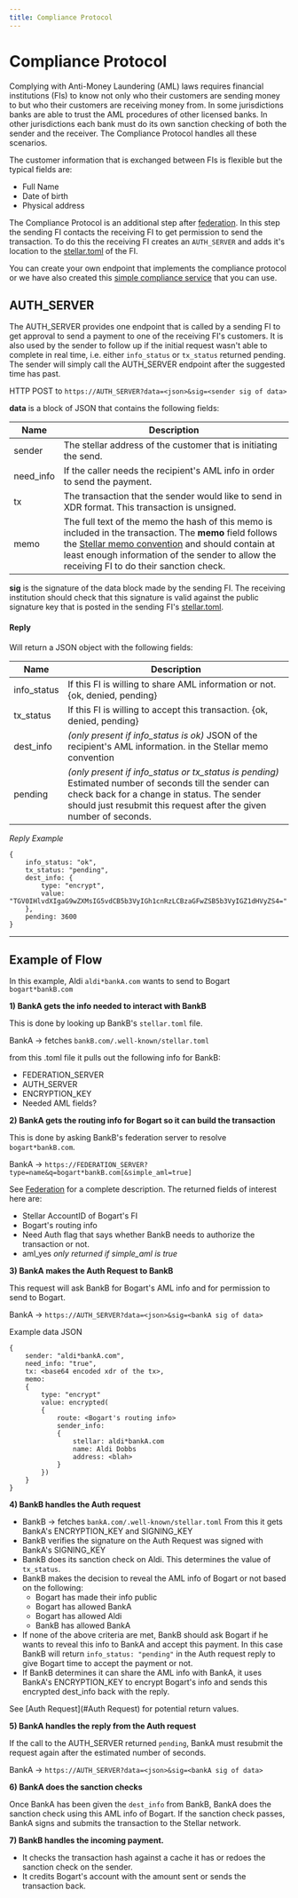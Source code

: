 ```yaml
---
title: Compliance Protocol
---
```


# Compliance Protocol

Complying with Anti-Money Laundering (AML) laws requires financial institutions (FIs) to know not only who their customers are sending money to but who their customers are receiving money from. In some jurisdictions banks are able to trust the AML procedures of other licensed banks. In other jurisdictions each bank must do its own sanction checking of both the sender and the receiver. 
The Compliance Protocol handles all these scenarios.

The customer information that is exchanged between FIs is flexible but the typical fields are:
 - Full Name
 - Date of birth
 - Physical address
 
The Compliance Protocol is an additional step after [federation](https://www.stellar.org/developers/guides/concepts/federation.html). In this step the sending FI contacts the receiving FI to get permission to send the transaction. To do this the receiving FI creates an `AUTH_SERVER` and adds it's location to the [stellar.toml](https://www.stellar.org/developers/guides/concepts/stellar-toml.html) of the FI.

You can create your own endpoint that implements the compliance protocol or we have also created this [simple compliance service](https://github.com/stellar/bridge-server/blob/master/readme_compliance.md) that you can use.

## AUTH_SERVER

The AUTH_SERVER provides one endpoint that is called by a sending FI to get approval to send a payment to one of the receiving FI's customers. It is also used by the sender to follow up if the initial request wasn't able to complete in real time, i.e. either `info_status` or `tx_status` returned pending. The sender will simply call the AUTH_SERVER endpoint after the suggested time has past.

HTTP POST to `https://AUTH_SERVER?data=<json>&sig=<sender sig of data>`


**data** is a block of JSON that contains the following fields:

Name | Description 
-----|------
sender | The stellar address of the customer that is initiating the send.
need_info | If the caller needs the recipient's AML info in order to send the payment.
tx |  The transaction that the sender would like to send in XDR format. This transaction is unsigned.
memo | The full text of the memo the hash of this memo is included in the transaction. The **memo** field follows the [Stellar memo convention]() and should contain at least enough information of the sender to allow the receiving FI to do their sanction check.

**sig** is the signature of the data block made by the sending FI. The receiving institution should check that this signature is valid against the public signature key that is posted in the sending FI's [stellar.toml](https://www.stellar.org/developers/guides/concepts/stellar-toml.html).


#### Reply
Will return a JSON object with the following fields:

Name | Description
----|-----
info_status | If this FI is willing to share AML information or not. {ok, denied, pending}
tx_status | If this FI is willing to accept this transaction. {ok, denied, pending}
dest_info | *(only present if info_status is ok)* JSON of the recipient's AML information. in the Stellar memo convention
pending | *(only present if info_status or tx_status is pending)* Estimated number of seconds till the sender can check back for a change in status. The sender should just resubmit this request after the given number of seconds.

*Reply Example*
```
{
    info_status: "ok",
    tx_status: "pending",
    dest_info: {
        type: "encrypt",
        value: "TGV0IHlvdXIgaG9wZXMsIG5vdCB5b3VyIGh1cnRzLCBzaGFwZSB5b3VyIGZ1dHVyZS4="
    },
    pending: 3600
}
```


----



## Example of Flow
In this example, Aldi `aldi*bankA.com` wants to send to Bogart `bogart*bankB.com`

**1) BankA gets the info needed to interact with BankB**

This is done by looking up BankB's `stellar.toml` file.

BankA  -> fetches `bankB.com/.well-known/stellar.toml`

from this .toml file it pulls out the following info for BankB:
 - FEDERATION_SERVER
 - AUTH_SERVER
 - ENCRYPTION_KEY
 - Needed AML fields? 


**2) BankA gets the routing info for Bogart so it can build the transaction**

This is done by asking BankB's federation server to resolve `bogart*bankB.com`.

BankA -> `https://FEDERATION_SERVER?type=name&q=bogart*bankB.com[&simple_aml=true]`

See [Federation](https://www.stellar.org/developers/guides/concepts/federation.html) for a complete description. The returned fields of interest here are:
 - Stellar AccountID of Bogart's FI
 - Bogart's routing info
 - Need Auth flag that says whether BankB needs to authorize the transaction or not.
 - aml_yes *only returned if simple_aml is true*


**3) BankA makes the Auth Request to BankB**

This request will ask BankB for Bogart's AML info and for permission to send to Bogart.

BankA -> `https://AUTH_SERVER?data=<json>&sig=<bankA sig of data>`

Example data JSON
```
{
    sender: "aldi*bankA.com",
    need_info: "true",
    tx: <base64 encoded xdr of the tx>,
    memo: 
    {
        type: "encrypt"
        value: encrypted(
        {
            route: <Bogart's routing info>
            sender_info:
            {
                stellar: aldi*bankA.com
                name: Aldi Dobbs
                address: <blah>
            }
        })
    }
}
```

**4) BankB handles the Auth request**

 - BankB -> fetches `bankA.com/.well-known/stellar.toml` 
   From this it gets BankA's ENCRYPTION_KEY and SIGNING_KEY
 - BankB verifies the signature on the Auth Request was signed with BankA's SIGNING_KEY
 - BankB does its sanction check on Aldi. This determines the value of `tx_status`. 
 - BankB makes the decision to reveal the AML info of Bogart or not based on the following:
   - Bogart has made their info public
   - Bogart has allowed BankA
   - Bogart has allowed Aldi
   - BankB has allowed BankA 
 - If none of the above criteria are met, BankB should ask Bogart if he wants to reveal this info to BankA and accept this payment. In this case BankB will return `info_status: "pending"` in the Auth request reply to give Bogart time to accept the payment or not.
 - If BankB determines it can share the AML info with BankA, it uses BankA's ENCRYPTION_KEY to encrypt Bogart's info and sends this encrypted dest_info back with the reply.

See [Auth Request](#Auth Request) for potential return values. 

**5) BankA handles the reply from the Auth request**

If the call to the AUTH_SERVER returned `pending`, BankA must resubmit the request again after the estimated number of seconds.

BankA -> `https://AUTH_SERVER?data=<json>&sig=<bankA sig of data>`


**6) BankA does the sanction checks**

Once BankA has been given the `dest_info` from BankB, BankA does the sanction check using this AML info of Bogart. If the sanction check passes, BankA signs and submits the transaction to the Stellar network.


**7) BankB handles the incoming payment.**

 - It checks the transaction hash against a cache it has or redoes the sanction check on the sender.
 - It credits Bogart's account with the amount sent or sends the transaction back.


